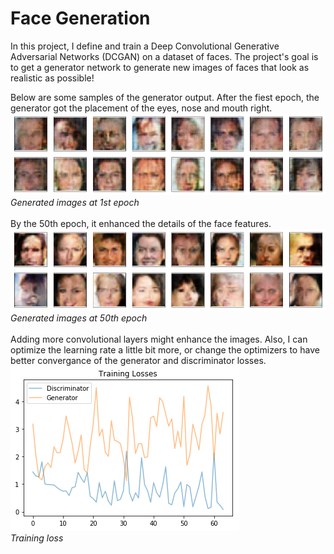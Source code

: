 # Face Generation

In this project, I define and train a Deep Convolutional Generative Adversarial Networks (DCGAN) on a dataset of faces. The project's goal is to get a generator network to generate new images of faces that look as realistic as possible!  

Below are some samples of the generator output. After the fiest epoch, the generator got the placement of the eyes, nose and mouth right.   
![Epoch 1](./img/generator_samples_epoch1.png)
*Generated images at 1st epoch*
<br>
<br>
By the 50th epoch, it enhanced the details of the face features.   
![Epoch 50](./img/generator_samples.png)
*Generated images at 50th epoch*
<br>
<br>
Adding more convolutional layers might enhance the images. Also, I can optimize the learning rate a little bit more, or change the optimizers to have better convergance of the generator and discriminator losses.  
![training loss](./img/training_loss.png)  
*Training loss*
